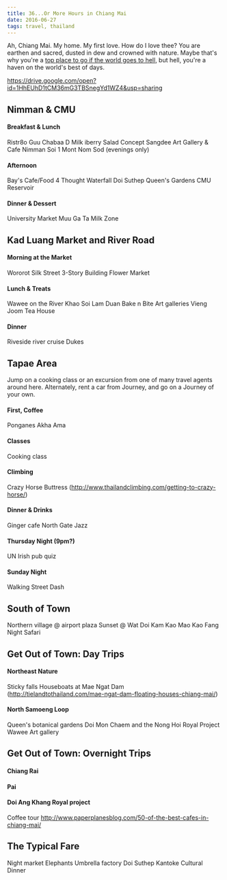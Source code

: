 ```yaml
---
title: 36...Or More Hours in Chiang Mai
date: 2016-06-27
tags: travel, thailand
---
```


Ah, Chiang Mai. My home. My first love. How do I love thee? You are earthen and sacred, dusted in dew and crowned with nature. Maybe that's why you're a <a href="http://www.businessinsider.com/ten-places-to-go-if-world-goes-to-crap-2009-10?op=1" target="_blank">top place to go if the world goes to hell</a>, but hell, you're a haven on the world's best of days.


https://drive.google.com/open?id=1HhEUhD1tCM36mG3TBSnegYd1WZ4&usp=sharing

## Nimman & CMU

#### Breakfast & Lunch
Ristr8o
Guu
Chabaa
D Milk
iberry
Salad Concept
Sangdee Art Gallery & Cafe
Nimman Soi 1
Mont Nom Sod (evenings only)

#### Afternoon
Bay's Cafe/Food 4 Thought
Waterfall
Doi Suthep
Queen's Gardens
CMU Reservoir

#### Dinner & Dessert
University Market
Muu Ga Ta
Milk Zone

## Kad Luang Market and River Road

#### Morning at the Market
Wororot
Silk Street
3-Story Building
Flower Market

#### Lunch & Treats
Wawee on the River
Khao Soi Lam Duan
Bake n Bite
Art galleries
Vieng Joom Tea House


#### Dinner
Riveside river cruise
Dukes


## Tapae Area

Jump on a cooking class or an excursion from one of many travel agents around here. Alternately, rent a car from Journey, and go on a Journey of your own.

#### First, Coffee
Ponganes
Akha Ama

#### Classes
Cooking class

#### Climbing
Crazy Horse Buttress (http://www.thailandclimbing.com/getting-to-crazy-horse/)

#### Dinner & Drinks
Ginger cafe
North Gate Jazz

#### Thursday Night (9pm?)
UN Irish pub quiz

#### Sunday Night
Walking Street
Dash

## South of Town

Northern village @ airport plaza
Sunset @ Wat Doi Kam
Kao Mao Kao Fang
Night Safari


## Get Out of Town: Day Trips

#### Northeast Nature
Sticky falls
Houseboats at Mae Ngat Dam (http://tielandtothailand.com/mae-ngat-dam-floating-houses-chiang-mai/)

#### North Samoeng Loop
Queen's botanical gardens
Doi Mon Chaem and the Nong Hoi Royal Project
Wawee
Art gallery

## Get Out of Town: Overnight Trips

#### Chiang Rai

#### Pai

#### Doi Ang Khang Royal project


Coffee tour
http://www.paperplanesblog.com/50-of-the-best-cafes-in-chiang-mai/


## The Typical Fare
Night market
Elephants
Umbrella factory
Doi Suthep
Kantoke Cultural Dinner
